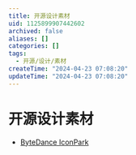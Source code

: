 ```yaml
---
title: 开源设计素材
uid: 1125899907442602
archived: false
aliases: []
categories: []
tags:
  - 开源/设计/素材
createTime: "2024-04-23 07:08:20"
updateTime: "2024-04-23 07:08:20"
---
```


# 开源设计素材

- [ByteDance IconPark](https://iconpark.oceanengine.com/home)
